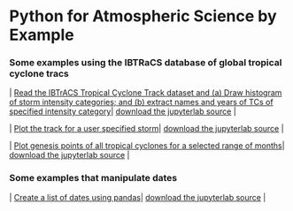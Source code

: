 # Python for Atmospheric Science by Example


### Some examples using the IBTRaCS database of global tropical cyclone tracs

| [Read the IBTrACS Tropical Cyclone Track dataset and (a) Draw histogram of storm intensity categories; and (b) extract names and years of TCs of specified intensity category](ibtracs/histogram_TC_intensity.ipynb)| [download the jupyterlab source](ibtracs/histogram_TC_intensity.ipynb) |

| [Plot the track for a user specified storm](ibtracs/track_tc.ipynb)| [download the jupyterlab source](ibtracs/track_tc.ipynb) |


| [Plot genesis points of all tropical cyclones for a selected range of months](ibtracs/monthly_genesis_locations.ipynb)| [download the jupyterlab source](ibtracs/monthly_genesis_locations.ipynb) |

### Some examples that manipulate dates

| [Create a list of dates using pandas](dates/list_of_dates.ipynb)| [download the jupyterlab source](dates/list_of_dates.ipynb) |
